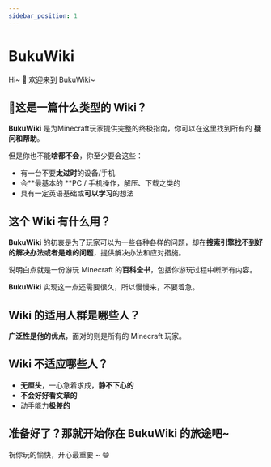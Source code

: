 ```yaml
---
sidebar_position: 1
---
```

# BukuWiki

Hi~ 👋 欢迎来到 BukuWiki~

## 🤔这是一篇什么类型的 Wiki？

**BukuWiki** 是为Minecraft玩家提供完整的终极指南，你可以在这里找到所有的 **疑问和帮助**。

但是你也不能**啥都不会**，你至少要会这些：

- 有一台不要**太过时**的设备/手机
- 会**最基本的 **PC / 手机操作，解压、下载之类的
- 具有一定英语基础或**可以学习**的想法

## 这个 Wiki 有什么用？

**BukuWiki** 的初衷是为了玩家可以为一些各种各样的问题，却在**搜索引擎找不到好的解决办法或者是难的问题**，提供解决办法和应对措施。

说明白点就是一份游玩 Minecraft 的**百科全书**，包括你游玩过程中断所有内容。

**BukuWiki** 实现这一点还需要很久，所以慢慢来，不要着急。

## Wiki 的适用人群是哪些人？

**广泛性是他的优点**，面对的则是所有的 Minecraft 玩家。

## Wiki 不适应哪些人？

- **无厘头**，一心急着求成，**静不下心的**
- **不会好好看文章的**
- 动手能力**极差的**

## 准备好了？那就开始你在 BukuWiki 的旅途吧~

祝你玩的愉快，开心最重要 ~ 😄
